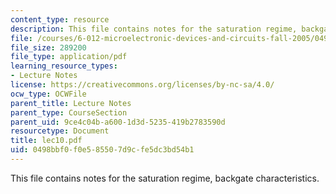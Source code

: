 ```yaml
---
content_type: resource
description: This file contains notes for the saturation regime, backgate characteristics.
file: /courses/6-012-microelectronic-devices-and-circuits-fall-2005/0498bbf0f0e585507d9cfe5dc3bd54b1_lec10.pdf
file_size: 289200
file_type: application/pdf
learning_resource_types:
- Lecture Notes
license: https://creativecommons.org/licenses/by-nc-sa/4.0/
ocw_type: OCWFile
parent_title: Lecture Notes
parent_type: CourseSection
parent_uid: 9ce4c04b-a600-1d3d-5235-419b2783590d
resourcetype: Document
title: lec10.pdf
uid: 0498bbf0-f0e5-8550-7d9c-fe5dc3bd54b1
---
```

This file contains notes for the saturation regime, backgate characteristics.